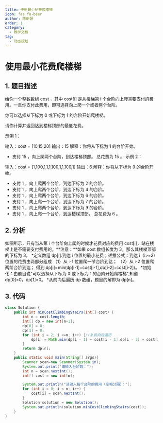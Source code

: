 ```yaml
---
title: 使用最小花费爬楼梯
icon: fas fa-beer
author: 陈昕妍
order: 1
category:
  - 教学文档
tag:
  - 动态规划
---
```


# 使用最小花费爬楼梯

## 1. 题目描述

给你一个整数数组 cost ，其中 cost[i] 是从楼梯第 i 个台阶向上爬需要支付的费用。一旦你支付此费用，即可选择向上爬一个或者两个台阶。

你可以选择从下标为 0 或下标为 1 的台阶开始爬楼梯。

请你计算并返回达到楼梯顶部的最低花费。

示例 1：

输入：cost = [10,15,20]
输出：15
解释：你将从下标为 1 的台阶开始。

- 支付 15 ，向上爬两个台阶，到达楼梯顶部。
  总花费为 15 。
  示例 2：

输入：cost = [1,100,1,1,1,100,1,1,100,1]
输出：6
解释：你将从下标为 0 的台阶开始。

- 支付 1 ，向上爬两个台阶，到达下标为 2 的台阶。
- 支付 1 ，向上爬两个台阶，到达下标为 4 的台阶。
- 支付 1 ，向上爬两个台阶，到达下标为 6 的台阶。
- 支付 1 ，向上爬一个台阶，到达下标为 7 的台阶。
- 支付 1 ，向上爬两个台阶，到达下标为 9 的台阶。
- 支付 1 ，向上爬一个台阶，到达楼梯顶部。
  总花费为 6 。

## 2. 分析

如图所示，只有当从第 i 个台阶向上爬的时候才花费对应的费用 cost[i]，站在楼梯上是不需要支付费用的。**注意：**如果 cost 数组长度为 3，那么其楼梯顶部的下标为 3。
*定义数组 dp[i]:到达 i 位置的最小花费；递推公式：到达 i（i>=2)位置的花费由两部分组成
（1）从 i-1 位置爬一节台阶到达；
（2）从 i-2 位置爬两阶台阶到达；
得到 dp[i]=min(dp[i-1]+cost[i-1],dp[i-2]+cost[i-2])。
*初始化：由题目说"可以选择从下标为 0 或下标为 1 的台阶开始爬楼梯",知道 dp[0]=0，dp[1]=0。 \*从前向后遍历 dp 数组，题目的解即为 dp[n]。

## 3. 代码

```java
class Solution {
    public int minCostClimbingStairs(int[] cost) {
        int n = cost.length;
        int[] dp = new int[n+1];
        dp[0] = 0;
        dp[1] = 0;
        for (int i = 2; i <=n; i++) {//从前向后遍历
            dp[i] = Math.min(dp[i - 1] + cost[i - 1],dp[i - 2] + cost[i - 2]);//递推公式
        }
        return dp[n];
    }
    public static void main(String[] args){
        Scanner scan=new Scanner(System.in);
        System.out.print("请输入台阶数：");
        int n = scan.nextInt();
        int[] cost = new int[n];

        System.out.println("请输入每个台阶的费用（空格分隔）：");
        for (int i = 0; i < n; i++) {
            cost[i] = scan.nextInt();
        }
        Solution solution = new Solution();
        System.out.println(solution.minCostClimbingStairs(cost));
    }
}


```
